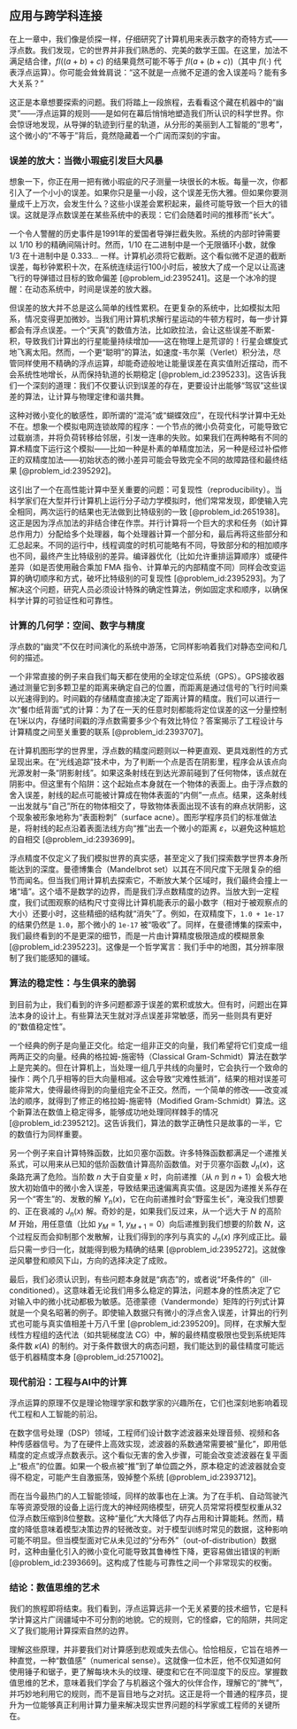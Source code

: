 ## 应用与跨学科连接

在上一章中，我们像是侦探一样，仔细研究了计算机用来表示数字的奇特方式——浮点数。我们发现，它的世界并非我们熟悉的、完美的数学王国。在这里，加法不满足结合律，$fl((a+b)+c)$ 的结果竟然可能不等于 $fl(a+(b+c))$（其中 $fl(\cdot)$ 代表浮点运算）。你可能会耸耸肩说：“这不就是一点微不足道的舍入误差吗？能有多大关系？”

这正是本章想要探索的问题。我们将踏上一段旅程，去看看这个藏在机器中的“幽灵”——浮点运算的规则——是如何在幕后悄悄地塑造我们所认识的科学世界。你会惊讶地发现，从导弹的轨迹到行星的轨道，从分形的美丽到人工智能的“思考”，这个微小的“不等于”背后，竟然隐藏着一个广阔而深刻的宇宙。

### 误差的放大：当微小瑕疵引发巨大风暴

想象一下，你正在用一把有微小瑕疵的尺子测量一块很长的木板。每量一次，你都引入了一个小小的误差。如果你只是量一小段，这个误差无伤大雅。但如果你要测量成千上万次，会发生什么？这些小误差会累积起来，最终可能导致一个巨大的错误。这就是浮点数误差在某些系统中的表现：它们会随着时间的推移而“长大”。

一个令人警醒的历史事件是1991年的爱国者导弹拦截失败。系统的内部时钟需要以 $1/10$ 秒的精确间隔计时。然而，$1/10$ 在二进制中是一个无限循环小数，就像 $1/3$ 在十进制中是 $0.333...$ 一样。计算机必须将它截断。这个看似微不足道的截断误差，每秒钟累积十次，在系统连续运行100小时后，被放大了成一个足以让高速飞行的导弹错过目标的致命偏差 [@problem_id:2395241]。这是一个冰冷的提醒：在动态系统中，时间是误差的放大器。

但误差的放大并不总是这么简单的线性累积。在更复杂的系统中，比如模拟太阳系，情况变得更加微妙。当我们用计算机求解行星运动的牛顿方程时，每一步计算都会有浮点误差。一个“天真”的数值方法，比如欧拉法，会让这些误差不断累-积，导致我们计算出的行星能量持续增加——这在物理上是荒谬的！行星会螺旋式地飞离太阳。然而，一个更“聪明”的算法，如速度-韦尔莱（Verlet）积分法，尽管同样使用不精确的浮点运算，却能奇迹般地让能量误差在真实值附近摆动，而不会系统性地增长，从而保持轨道的长期稳定 [@problem_id:2395233]。这告诉我们一个深刻的道理：我们不仅要认识到误差的存在，更要设计出能够“驾驭”这些误差的算法，让计算与物理定律和谐共舞。

这种对微小变化的敏感性，即所谓的“混沌”或“蝴蝶效应”，在现代科学计算中无处不在。想象一个模拟电网连锁故障的程序：一个节点的微小负荷变化，可能导致它过载崩溃，并将负荷转移给邻居，引发一连串的失败。如果我们在两种略有不同的算术精度下运行这个模拟——比如一种是朴素的单精度加法，另一种是经过补偿修正的双精度加法——初始状态的微小差异可能会导致完全不同的故障路径和最终结果 [@problem_id:2395292]。

这引出了一个在高性能计算中至关重要的问题：可复现性（reproducibility）。当科学家们在大型并行计算机上运行分子动力学模拟时，他们常常发现，即使输入完全相同，两次运行的结果也无法做到比特级别的一致 [@problem_id:2651938]。这正是因为浮点加法的非结合律在作祟。并行计算将一个巨大的求和任务（如计算总作用力）分配给多个处理器，每个处理器计算一个部分和，最后再将这些部分和汇总起来。不同的运行中，线程调度的时机可能略有不同，导致部分和的相加顺序也不同，最终产生比特级别的差异。编译器优化（比如允许重排运算顺序）或硬件差异（如是否使用融合乘加 FMA 指令、计算单元的内部精度不同）同样会改变运算的确切顺序和方式，破坏比特级别的可复现性 [@problem_id:2395293]。为了解决这个问题，研究人员必须设计特殊的确定性算法，例如固定求和顺序，以确保科学计算的可验证性和可靠性。

### 计算的几何学：空间、数字与精度

浮点数的“幽灵”不仅在时间演化的系统中游荡，它同样影响着我们对静态空间和几何的描述。

一个非常直接的例子来自我们每天都在使用的全球定位系统（GPS）。GPS接收器通过测量它到多颗卫星的距离来确定自己的位置，而距离是通过信号的飞行时间乘以光速得到的。时间戳的存储精度直接决定了距离计算的精度。我们可以进行一次“餐巾纸背面”式的计算：为了在一天的任意时刻都能将定位误差的这一分量控制在1米以内，存储时间戳的浮点数需要多少个有效比特位？答案揭示了工程设计与计算精度之间至关重要的联系 [@problem_id:2393707]。

在计算机图形学的世界里，浮点数的精度问题则以一种更直观、更具戏剧性的方式呈现出来。在“光线追踪”技术中，为了判断一个点是否在阴影里，程序会从该点向光源发射一条“阴影射线”。如果这条射线在到达光源前碰到了任何物体，该点就在阴影中。但这里有个陷阱：这个起始点本身就在一个物体的表面上。由于浮点数的舍入误差，射线的起点可能被计算成在物体表面的“内侧”一点点。结果，这条射线一出发就与“自己”所在的物体相交了，导致物体表面出现不该有的麻点状阴影，这个现象被形象地称为“表面粉刺”（surface acne）。图形学程序员们的标准做法是，将射线的起点沿着表面法线方向“推”出去一个微小的距离 $\varepsilon$，以避免这种尴尬的自相交 [@problem_id:2393699]。

浮点精度不仅定义了我们模拟世界的真实感，甚至定义了我们探索数学世界本身所能达到的深度。曼德博集合（Mandelbrot set）以其在不同尺度下无限复杂的细节而闻名。但当我们用计算机去探索它，不断放大某个区域时，我们最终会撞上一堵“墙”。这个墙不是数学的边界，而是我们浮点数精度的边界。当放大到一定程度，我们试图观察的结构尺寸变得比计算机能表示的最小数字（相对于被观察点的大小）还要小时，这些精细的结构就“消失”了。例如，在双精度下，`1.0 + 1e-17` 的结果仍然是 `1.0`，那个微小的 `1e-17` 被“吸收”了。同样，在曼德博集的探索中，我们最终看到的不是更深的细节，而是一片由计算精度极限造成的模糊景象 [@problem_id:2395223]。这像是一个哲学寓言：我们手中的地图，其分辨率限制了我们能感知的疆域。

### 算法的稳定性：与生俱来的脆弱

到目前为止，我们看到的许多问题都源于误差的累积或放大。但有时，问题出在算法本身的设计上。有些算法天生就对浮点误差非常敏感，而另一些则具有更好的“数值稳定性”。

一个经典的例子是向量正交化。给定一组非正交的向量，我们希望将它们变成一组两两正交的向量。经典的格拉姆-施密特（Classical Gram-Schmidt）算法在数学上是完美的。但在计算机上，当处理一组几乎共线的向量时，它会执行一个致命的操作：两个几乎相等的巨大向量相减。这会导致“灾难性抵消”，结果的相对误差可能非常大，使得最终得到的向量组完全不正交。然而，一个简单的修改——改变减法的顺序，就得到了修正的格拉姆-施密特（Modified Gram-Schmidt）算法。这个新算法在数值上稳定得多，能够成功地处理同样棘手的情况 [@problem_id:2395212]。这告诉我们，算法的数学正确性只是故事的一半，它的数值行为同样重要。

另一个例子来自计算特殊函数，比如贝塞尔函数。许多特殊函数都满足一个递推关系式，可以用来从已知的低阶函数值计算高阶函数值。对于贝塞尔函数 $J_n(x)$，这条路充满了危险。当阶数 $n$ 大于自变量 $x$ 时，向前递推（从 $n$ 到 $n+1$）会极大地放大初始值中的微小舍入误差，导致结果迅速偏离真实值。这是因为递推关系存在另一个“寄生”的、发散的解 $Y_n(x)$，它在向前递推时会“野蛮生长”，淹没我们想要的、正在衰减的 $J_n(x)$ 解。奇妙的是，如果我们反过来，从一个远大于 $N$ 的高阶 $M$ 开始，用任意值（比如 $y_M=1$, $y_{M+1}=0$）向后递推到我们想要的阶数 $N$，这个过程反而会抑制那个发散解，让我们得到的序列与真实的 $J_n(x)$ 序列成正比。最后只需一步归一化，就能得到极为精确的结果 [@problem_id:2395272]。这就像逆风攀登和顺风下山，方向的选择决定了成败。

最后，我们必须认识到，有些问题本身就是“病态”的，或者说“坏条件的”（ill-conditioned）。这意味着无论我们用多么稳定的算法，问题本身的性质决定了它对输入中的微小扰动都极为敏感。范德蒙德（Vandermonde）矩阵的行列式计算就是一个臭名昭著的例子。即使输入数据只有微小的浮点舍入误差，计算出的行列式也可能与真实值相差十万八千里 [@problem_id:2395209]。同样，在求解大型线性方程组的迭代法（如共轭梯度法 CG）中，解的最终精度极限也受到系统矩阵条件数 $\kappa(A)$ 的制约。对于条件数很大的病态问题，我们能达到的最佳精度可能远低于机器精度本身 [@problem_id:2571002]。

### 现代前沿：工程与AI中的计算

浮点运算的原理不仅是理论物理学家和数学家的兴趣所在，它们也深刻地影响着现代工程和人工智能的前沿。

在数字信号处理（DSP）领域，工程师们设计数字滤波器来处理音频、视频和各种传感器信号。为了在硬件上高效实现，滤波器的系数通常需要被“量化”，即用低精度的定点或浮点数表示。这个看似无害的舍入步骤，可能会改变滤波器在复平面上“极点”的位置。如果一个极点被“推”到了单位圆之外，原本稳定的滤波器就会变得不稳定，可能产生自激振荡，毁掉整个系统 [@problem_id:2393712]。

而在当今最热门的人工智能领域，同样的故事也在上演。为了在手机、自动驾驶汽车等资源受限的设备上运行庞大的神经网络模型，研究人员常常将模型权重从32位浮点数压缩到8位整数。这种“量化”大大降低了内存占用和计算能耗。然而，精度的降低意味着模型决策边界的轻微改变。对于模型训练时常见的数据，这种影响可能不明显。但当模型面对它从未见过的“分布外”（out-of-distribution）数据时，这种由量化引入的微小变化可能导致其鲁棒性下降，更容易做出错误的判断 [@problem_id:2393669]。这构成了性能与可靠性之间一个非常现实的权衡。

### 结论：数值思维的艺术

我们的旅程即将结束。我们看到，浮点运算远非一个无关紧要的技术细节，它是科学计算这片广阔疆域中不可分割的地貌。它的规则，它的怪癖，它的陷阱，共同定义了我们能用计算探索自然的边界。

理解这些原理，并非要我们对计算感到悲观或失去信心。恰恰相反，它旨在培养一种直觉，一种“数值感”（numerical sense）。这就像一位木匠，他不仅知道如何使用锤子和锯子，更了解每块木头的纹理、硬度和它在不同湿度下的反应。掌握数值思维的艺术，意味着我们学会了与机器这个强大的伙伴合作，理解它的“脾气”，并巧妙地利用它的规则，而不是盲目地与之对抗。这正是将一个普通的程序员，提升为一位能够真正利用计算力量来解决现实世界问题的科学家或工程师的关键所在。